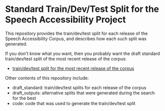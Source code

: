 # Standard Train/Dev/Test Split for the Speech Accessibility Project

This repository provides the train/dev/test split for each release of the Speech Accessibility Corpus, and describes how each such split was generated.

If you don't know what you want, then you probably want the draft standard train/dev/test split of the most recent release of the corpus:

* [train/dev/test split for the most recent release of the corpus](draft_standard/2023-06-08_split.json)

Other contents of this repository include:

* draft_standard: train/dev/test splits for each release of the corpus
* draft_outputs: alternative splits that were generated during the search for the best
* code: code that was used to generate the train/dev/test split

